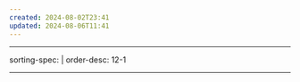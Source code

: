 ```yaml
---
created: 2024-08-02T23:41
updated: 2024-08-06T11:41
---
```

---
sorting-spec: |
  order-desc: 12-1

---